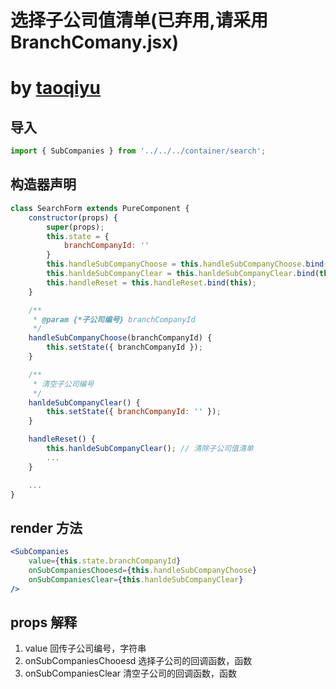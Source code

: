 # 选择子公司值清单(已弃用,请采用 BranchComany.jsx)
# by [taoqiyu](taoqiyu@yatang.cn)

## 导入
```jsx
import { SubCompanies } from '../../../container/search';
```

## 构造器声明

```jsx
class SearchForm extends PureComponent {
    constructor(props) {
        super(props);
        this.state = {
            branchCompanyId: ''
        }
        this.handleSubCompanyChoose = this.handleSubCompanyChoose.bind(this);
        this.hanldeSubCompanyClear = this.hanldeSubCompanyClear.bind(this);
        this.handleReset = this.handleReset.bind(this);
    }

    /**
     * @param {*子公司编号} branchCompanyId
     */
    handleSubCompanyChoose(branchCompanyId) {
        this.setState({ branchCompanyId });
    }

    /**
     * 清空子公司编号
     */
    hanldeSubCompanyClear() {
        this.setState({ branchCompanyId: '' });
    }

    handleReset() {
        this.hanldeSubCompanyClear(); // 清除子公司值清单
        ...
    }

    ...
}
```

## render 方法

```jsx
<SubCompanies
    value={this.state.branchCompanyId}
    onSubCompaniesChooesd={this.handleSubCompanyChoose}
    onSubCompaniesClear={this.hanldeSubCompanyClear}
/>
```

## props 解释

1. value 回传子公司编号，字符串
1. onSubCompaniesChooesd 选择子公司的回调函数，函数
1. onSubCompaniesClear 清空子公司的回调函数，函数
